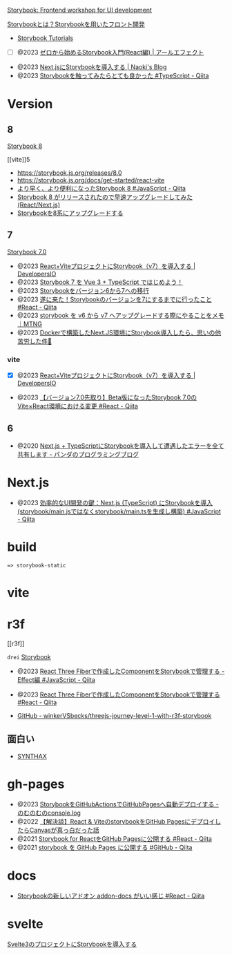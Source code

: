 [Storybook: Frontend workshop for UI development](https://storybook.js.org/)

[Storybookとは？Storybookを用いたフロント開発](https://zenn.dev/fullyou/articles/853b77a3ce9144)

- [Storybook Tutorials](https://storybook.js.org/tutorials/intro-to-storybook/react/en/get-started/)
- [ ] @2023 [ゼロから始めるStorybook入門(React編) | アールエフェクト](https://reffect.co.jp/html/storybook)
- @2023 [Next.jsにStorybookを導入する | Naoki's Blog](https://naoki.site/articles/storybook-to-next/)
- @2023 [Storybookを触ってみたらとても良かった #TypeScript - Qiita](https://qiita.com/kotobuki5991/items/dcf411789b359d99f82a)

# Version

## 8

[Storybook 8](https://storybook.js.org/blog/storybook-8/)

[[vite]]5

- https://storybook.js.org/releases/8.0
- https://storybook.js.org/docs/get-started/react-vite
- [より早く、より便利になったStorybook 8 #JavaScript - Qiita](https://qiita.com/takeharu/items/fd41b5e9dd0b5515fd45)
- [Storybook 8 がリリースされたので早速アップグレードしてみた (React/Next.js)](https://zenn.dev/genda_jp/articles/14480eb1258834)
- [Storybookを8系にアップグレードする](https://zenn.dev/keitakn/scraps/75b3a47d26bbf0)

## 7

[Storybook 7.0](https://storybook.js.org/blog/storybook-7-0/)

- @2023 [React+ViteプロジェクトにStorybook（v7）を導入する | DevelopersIO](https://dev.classmethod.jp/articles/react-vite-storybook/#toc-5)
- @2023 [Storybook 7 を Vue 3 + TypeScript ではじめよう！](https://zenn.dev/sa2knight/books/storybook-7-with-vue-3)
- @2023 [Storybookをバージョン6から7への移行](https://zenn.dev/sorinaji/articles/migration_storybook_from_65x_to_7x)
- @2023 [遂に来た！Storybookのバージョンを7にするまでに行ったこと #React - Qiita](https://qiita.com/KokiSakano/items/a6e291b6292f025bd037)
- @2023 [storybook を v6 から v7 へアップグレードする際にやることをメモ｜MTNG](https://note.com/mtng420/n/nb1a001860a4d)
- @2023 [Dockerで構築したNext.JS環境にStorybook導入したら、思いの他苦労した件🤮](https://zenn.dev/miyaken0805/articles/d95921b135d117)

### vite

- [x] @2023 [React+ViteプロジェクトにStorybook（v7）を導入する | DevelopersIO](https://dev.classmethod.jp/articles/react-vite-storybook/)
- @2023 [【バージョン7.0先取り】Beta版になったStorybook 7.0のVite×React環境における変更 #React - Qiita](https://qiita.com/KokiSakano/items/8404a93e5d6897345556)

## 6

- @2020 [Next.js + TypeScriptにStorybookを導入して遭遇したエラーを全て共有します - パンダのプログラミングブログ](https://panda-program.com/posts/nextjs-storybook-typescript-errors)

# Next.js

- @2023 [効率的なUI開発の鍵：Next.js (TypeScript) にStorybookを導入 (storybook/main.jsではなくstorybook/main.tsを生成し構築) #JavaScript - Qiita](https://qiita.com/rikuto125/items/e596cdb53f2ead0eea18)

# build

`=> storybook-static`

# vite

# r3f

[[r3f]]

`drei` [Storybook](https://drei.pmnd.rs/)

- @2023 [React Three Fiberで作成したComponentをStorybookで管理する - Effect編 #JavaScript - Qiita](https://qiita.com/t_shi/items/87ac57051fbce712b2ae)
- @2023 [React Three Fiberで作成したComponentをStorybookで管理する #React - Qiita](https://qiita.com/t_shi/items/fca0cd1e383dd056d076)

- [GitHub - winkerVSbecks/threejs-journey-level-1-with-r3f-storybook](https://github.com/winkerVSbecks/threejs-journey-level-1-with-r3f-storybook)

## 面白い

- [SYNTHAX](https://62f6421c021f127287edd8fb-exirtzhlnf.chromatic.com/?path=/story/introduction--story)

# gh-pages

- @2023 [StorybookをGitHubActionsでGitHubPagesへ自動デプロイする - のむのむのconsole.log](https://nomunomu0504.dev/entry/2023/01/11/033149)
- @2022 [【解決談】React & ViteのstorybookをGitHub PagesにデプロイしたらCanvasが真っ白だった話](https://zenn.dev/tetracalibers/articles/b420f3fa146575)
- @2021 [Storybook for ReactをGitHub Pagesに公開する #React - Qiita](https://qiita.com/takeshisakuma/items/f4d54472b31ab098e147)
- @2021 [storybook を GitHub Pages に公開する #GitHub - Qiita](https://qiita.com/yanskun/items/f50421fae619b375f0e1)

# docs

- [Storybookの新しいアドオン addon-docs がいい感じ #React - Qiita](https://qiita.com/takeyuichi/items/d21cb0a884e5aaac3a17)

# svelte

[Svelte3のプロジェクトにStorybookを導入する](https://zenn.dev/hero/articles/svelte3-storybook)
